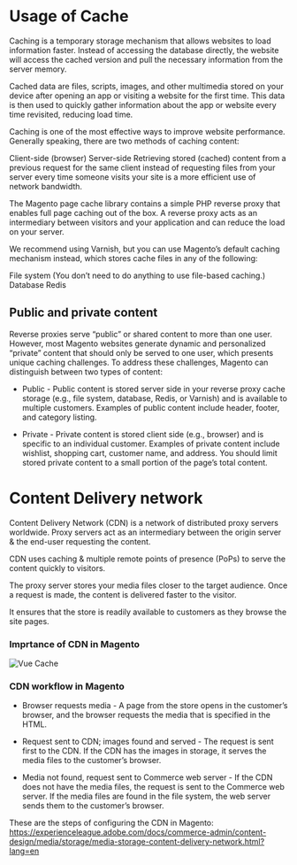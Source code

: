 
# Usage of Cache

Caching is a temporary storage mechanism that allows websites to load information faster. Instead of accessing the database directly, the website will access the cached version and pull the necessary information from the server memory.

Cached data are files, scripts, images, and other multimedia stored on your device after opening an app or visiting a website for the first time. This data is then used to quickly gather information about the app or website every time revisited, reducing load time.


Caching is one of the most effective ways to improve website performance. Generally speaking, there are two methods of caching content:

Client-side (browser)
Server-side
Retrieving stored (cached) content from a previous request for the same client instead of requesting files from your server every time someone visits your site is a more efficient use of network bandwidth.

The Magento page cache library contains a simple PHP reverse proxy that enables full page caching out of the box. A reverse proxy acts as an intermediary between visitors and your application and can reduce the load on your server.

We recommend using Varnish, but you can use Magento’s default caching mechanism instead, which stores cache files in any of the following:

File system (You don’t need to do anything to use file-based caching.)
Database
Redis


## Public and private content

Reverse proxies serve “public” or shared content to more than one user. However, most Magento websites generate dynamic and personalized “private” content that should only be served to one user, which presents unique caching challenges. To address these challenges, Magento can distinguish between two types of content:

- Public - Public content is stored server side in your reverse proxy cache storage (e.g., file system, database, Redis, or Varnish) and is available to multiple customers. Examples of public content include header, footer, and category listing.

- Private - Private content is stored client side (e.g., browser) and is specific to an individual customer. Examples of private content include wishlist, shopping cart, customer name, and address. You should limit stored private content to a small portion of the page’s total content.

# Content Delivery network

Content Delivery Network (CDN) is a network of distributed proxy servers worldwide. Proxy servers act as an intermediary between the origin server & the end-user requesting the content.

CDN uses caching & multiple remote points of presence (PoPs) to serve the content quickly to visitors.

The proxy server stores your media files closer to the target audience. Once a request is made, the content is delivered faster to the visitor.

It ensures that the store is readily available to customers as they browse the site pages.

### Imprtance of CDN in Magento

![Vue Cache](https://i.imgur.com/mHTnnjv.png)

### CDN workflow in Magento

- Browser requests media - A page from the store opens in the customer’s browser, and the browser requests the media that is specified in the HTML.

- Request sent to CDN; images found and served - The request is sent first to the CDN. If the CDN has the images in storage, it serves the media files to the customer’s browser.

- Media not found, request sent to Commerce web server - If the CDN does not have the media files, the request is sent to the Commerce web server. If the media files are found in the file system, the web server sends them to the customer’s browser.

These are the steps of configuring the CDN in Magento:
https://experienceleague.adobe.com/docs/commerce-admin/content-design/media/storage/media-storage-content-delivery-network.html?lang=en

